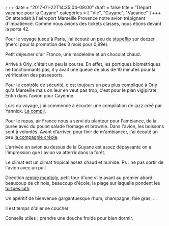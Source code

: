+++
date = "2017-01-22T14:35:04-09:00"
draft = false
title = "Départ vacance pour la Guyane"
categories = [ "Vie", "Guyane", "Vacance" ]
+++
On attendait à l'aéroport Marseille Provence notre avion trépignant d'impatience. Comme nous avions des tickets classes, nous étions devant la porte 42.

Pour le voyage jusqu'à Paris,  j'ai écouté un peu de [stupeflip](https://www.youtube.com/user/StupeflipOfficiel) sur deezer (merci pour la promotion des 3 mois pour 0,99e).

Petit déjeuner d'air France, une madeleine et un chocolat chaud.

Arrivé à Orly, c'était un peu la course. En effet, les portiques biométriques ne  fonctionnants pas, il y avait une queue de plus de 10 minutes pour la vérification des passeports.

Pour le contrôle de sécurité, c'est toujours un peu plus compliqué à Orly qu'à Marseille mais on leur en veut pas trop, c'est pour le plan vigipirate. Enfin dans l'avion pour Cayenne. 

Lors du voyage,  j'ai commencé à écouter une compilation de jazz créé par Yannick. [La compil](http://www.deezer.com/playlist/1914526462).

Pour le repas, air France nous a servi du planteur pour l'ambiance, de la purée avec du poulet salade fromage et brownie. Dans l'avion,  les boissons sont à volontés. Avant d'arriver, pour finir de m'ambiancer,  j'ai écouté un peu [la compagnie créole](http://www.lacompagniecreole.com/).

L'arrivée en avion au dessus de la Guyane est assez dépaysante on a l'impression que l'avion va atterrir dans la forêt. 

Le climat est un climat tropical assez chaud et humide. Ps : ne pas sortir de l'avion avec un pull. 

Direction [remire montjoly](http://www.remire-montjoly.fr/), petit tour d'une ville avant au premier abord beaucoup de chinois, beaucoup d'école, la plage sur laquelle pondent les [tortues luth](https://fr.wikipedia.org/wiki/Tortue_luth).

Un apéritif de bienvenue gargantuesque rhum, champagne,  foie gras, ... 

Il est temps d'aller se coucher. 

Conseils utiles : prendre une douche froide pour bien dormir.
